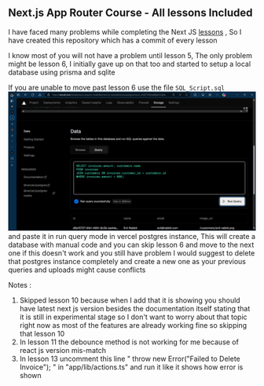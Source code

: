 ## Next.js App Router Course - All lessons Included 

I have faced many problems while completing the Next JS [lessons](https://nextjs.org/learn/dashboard-app/css-styling) , So I have created this repository which has a commit of every lesson 


I know most of you will not have a problem until lesson 5, The only problem might be lesson 6, I initially gave up on that too and started to setup a local database using prisma and sqlite 

If you are unable to move past lesson 6 use the file `SQL_Script.sql` ![How to add this script in vercel](Vercel_Data_sample.png)
 and paste it in run query mode in vercel postgres instance, This will create a database with manual code and you can skip lesson 6 and move to the next one if this doesn't work and you still have problem I would suggest to delete that postgres instance completely and create a new one as your previous queries and uploads might cause conflicts 


Notes : 
1. Skipped lesson 10 because when I add that it is showing you should have latest next js version besides the documentation itself stating that it is still in experimental stage so I don't want to worry about that topic right now as most of the features are already working fine so skipping that lesson 10 
2. In lesson 11 the debounce method is not working for me because of react js version mis-match 
3. In lesson 13 uncomment this line " throw new Error("Failed to Delete Invoice"); " in "app/lib/actions.ts" and run it like it shows how error is shown 